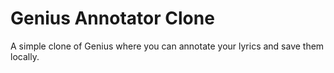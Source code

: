 # Genius Annotator Clone

A simple clone of Genius where you can annotate your lyrics and save them locally.
